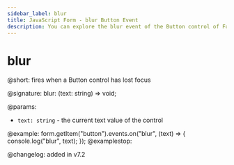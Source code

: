 ```yaml
---
sidebar_label: blur
title: JavaScript Form - blur Button Event 
description: You can explore the blur event of the Button control of Form in the documentation of the DHTMLX JavaScript UI library. Browse developer guides and API reference, try out code examples and live demos, and download a free 30-day evaluation version of DHTMLX Suite.
---
```


# blur

@short: fires when a Button control has lost focus

@signature: blur: (text: string) => void;

@params:
- `text: string` - the current text value of the control

@example:
form.getItem("button").events.on("blur", (text) => {
    console.log("blur", text);
});
@examplestop:

@changelog: added in v7.2
